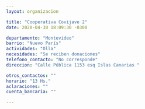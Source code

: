 ```yaml
---
layout: organizacion

title: "Cooperativa Covijave 2"
date: 2020-04-30 18:09:30 -0300

departamento: "Montevideo"
barrio: "Nuevo París"
actividades: "Olla"
necesidades: "Se reciben donaciones"
telefono_contacto: "No corresponde"
direccion: "Calle Pública 1153 esq Islas Canarias "

otros_contactos: ""
horario: "13 Hs."
aclaraciones: ""
cuenta_bancaria: ""

---
```

